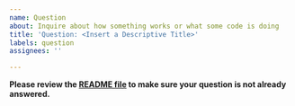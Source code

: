 ```yaml
---
name: Question
about: Inquire about how something works or what some code is doing
title: 'Question: <Insert a Descriptive Title>'
labels: question
assignees: ''

---
```


**Please review the [README file](https://github.com/jojobear13/shinpokered/blob/master/README.md) to make sure your question is not already answered.**
